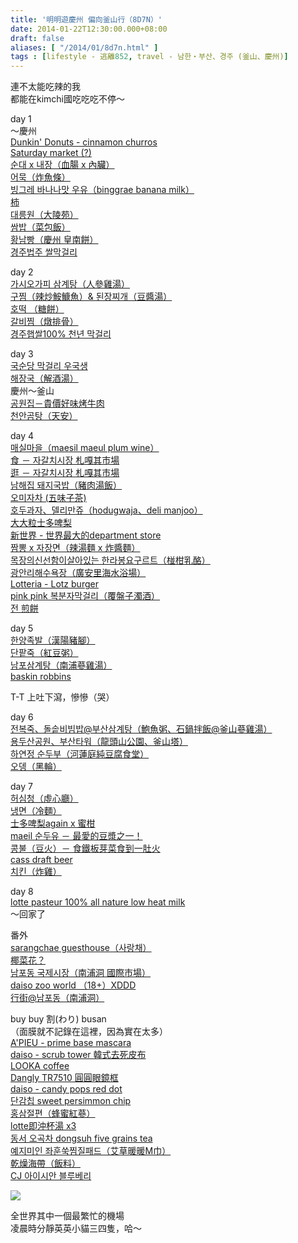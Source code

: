 ```yaml
---
title: '明明遊慶州 偏向釜山行（8D7N）'
date: 2014-01-22T12:30:00.000+08:00
draft: false
aliases: [ "/2014/01/8d7n.html" ]
tags : [lifestyle - 逃離852, travel - 남한・부산、경주 (釜山、慶州)]
---
```


連不太能吃辣的我  
都能在kimchi國吃吃吃不停～  
  
day 1  
～慶州  
[Dunkin' Donuts - cinnamon churros](http://www.hidie.net/2014/01/day1dunkin-donuts-cinnamon-churros.html)  
[Saturday market (?)](http://www.hidie.net/2014/01/day1saturday-market.html)  
[순대 x 내장（血腸 x 內臟）](http://www.hidie.net/2014/01/day1-x-x.html)  
[어묵（炸魚條）](http://www.hidie.net/2014/01/day1.html)  
[빙그레 바나나맛 우유（binggrae banana milk）](http://www.hidie.net/2014/01/day1-binggrae-banana-milk.html)  
[柿](http://www.hidie.net/2014/01/day1_11.html)  
[대릉원（大陵苑）](http://www.hidie.net/2014/01/day1_7058.html)  
[쌈밥（菜包飯）](http://www.hidie.net/2014/01/day1_5610.html)  
[황남빵（慶州 皇南餅）](http://www.hidie.net/2014/01/day1_12.html)  
[경주법주 쌀막걸리](http://www.hidie.net/2014/01/day1_3554.html)  
  
day 2  
[가시오가피 삼계탕（人參雞湯）](http://www.hidie.net/2014/01/day2.html)  
[구찜（辣炒鮟鱇魚）& 된장찌개（豆醬湯）](http://www.hidie.net/2014/01/day2_13.html)  
[호떡 （糖餅）](http://www.hidie.net/2014/01/day2_6071.html)  
[갈비찜（燉排骨）](http://www.hidie.net/2014/01/day2_4673.html)  
[경주햅쌀100% 천년 막걸리](http://www.hidie.net/2014/01/day2100.html)  
  
day 3  
[국순당 막걸리 우국생](https://hidie.net/busanjj3a/)  
[해장국（解酒湯）](https://hidie.net/busanjjb/)  
慶州～釜山  
[공원집－貴價好味烤牛肉](https://hidie.net/busanjj3d/)  
[천안곰탕（天安）](https://hidie.net/busanjj3e/)  
  
day 4  
[매실마을（maesil maeul plum wine）](https://hidie.net/busanjj4a/)  
[食 － 자갈치시장 札嘎其市場](https://hidie.net/busanjj4b/)  
[逛 － 자갈치시장 札嘎其市場](https://hidie.net/busanjj4c/)  
[남해집 돼지국밥（豬肉湯飯）](https://hidie.net/busanjj4e/)  
[오미자차 (五味子茶)](https://hidie.net/busanjj4f/)  
[호두과자、델리만쥬（hodugwaja、deli manjoo）](https://hidie.net/busanjj4g/)  
[大大粒士多啤梨](https://hidie.net/busanjj4h/)  
[新世界 - 世界最大的department store](https://hidie.net/busanjj4i/)  
[짬뽕 x 자장면（辣湯麵 x 炸醬麵）](https://hidie.net/busanjj4j/)  
[목장의신선함이살아있는 한라봉요구르트（椪柑乳酪）](https://hidie.net/busanjj4k/)  
[광안리해수욕장（廣安里海水浴場）](https://hidie.net/busanjj4l/)  
[Lotteria - Lotz burger](https://hidie.net/busanjj4m/)  
[pink pink 복분자막걸리（覆盤子濁酒）](https://hidie.net/busanjj4n/)  
[전 煎餅](https://hidie.net/busanjj4o/)  
  
day 5  
[한양족발（漢陽豬腳）](https://hidie.net/busanjj5a/)  
[단팥죽（紅豆粥）](https://hidie.net/busanjj5b/)  
[남포삼계탕（南浦蔘雞湯）](https://hidie.net/busanjj5d/)  
[baskin robbins](https://hidie.net/busanjj5e/)  
  
T-T 上吐下瀉，慘慘（哭）  
  
day 6  
[전복죽、돌솥비빔밥@부산삼계탕（鮑魚粥、石鍋拌飯@釜山蔘雞湯）](https://hidie.net/busanjj6a/)  
[용두산공원、부산타워（龍頭山公園、釜山塔）](https://hidie.net/busanjj6b/)  
[하연정 순두부（河蓮庭純豆腐食堂）](https://hidie.net/busanjj6c/)  
[오뎅（黑輪）](https://hidie.net/busanjj6d/)  
  
day 7  
[허심청（虛心廳）](https://hidie.net/busanjj7a/)  
[냉면（冷麵）](https://hidie.net/busanjj7b/)  
[士多啤梨again x 蜜柑](https://hidie.net/busanjj7c/)  
[maeil 순두유 － 最愛的豆漿之一！](https://hidie.net/busanjj7e/)  
[콩불（豆火）－ 食鐵板芽菜食到一肚火](https://hidie.net/busanjj7f/)  
[cass draft beer](https://hidie.net/busanjj7g/)  
[치킨（炸雞）](https://hidie.net/busanjj7h/)  
  
day 8  
[lotte pasteur 100% all nature low heat milk](https://hidie.net/busanjj8/)  
～回家了  
  
番外  
[sarangchae guesthouse（사랑채）](https://hidie.net/busanjj3c/)  
[椰菜花？](https://hidie.net/busanjj4p/)  
[남포동 국제시장（南浦洞 國際市場）](https://hidie.net/busanjj4d/)  
[daiso zoo world （18+）XDDD](https://hidie.net/busanjj5c/)  
[行街@남포동（南浦洞）](https://hidie.net/busanjj7d/)  
  
buy buy 割(わり) busan  
（面膜就不記錄在這裡，因為實在太多）  
[A'PIEU - prime base mascara](https://hidie.net/apieubase/)  
[daiso - scrub tower 韓式去死皮布](https://hidie.net/daisoscrubtower/)  
[LOOKA coffee](https://hidie.net/looka/)  
[Dangly TR7510 圓圓眼鏡框](https://hidie.net/dangly/)  
[daiso - candy pops red dot](https://hidie.net/daisoreddot/)  
[단감칩 sweet persimmon chip](https://hidie.net/persimmonchip/)  
[홍삼절편（蜂蜜紅蔘）](https://hidie.net/honeyredgin/)  
[lotte即沖杯湯 x3](https://hidie.net/lottekoreansoup/)  
[동서 오곡차 dongsuh five grains tea](https://hidie.net/dongsuhtea/)  
[예지미인 좌훈쑥찜질패드（艾草暖暖M巾）](https://hidie.net/mugwortpad/)  
[乾燥海帶（飯料）](https://hidie.net/driedseaweed/)  
[CJ 아이시안 블루베리](https://hidie.net/cjblueberry/)  

  

![](/images/busanjj8d7n.jpg)

全世界其中一個最繁忙的機場  
凌晨時分靜英英小貓三四隻，哈～
